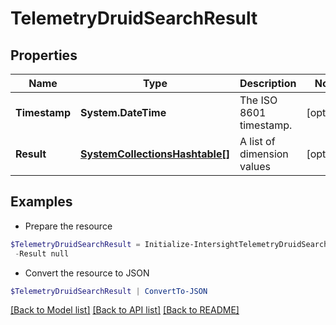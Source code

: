 # TelemetryDruidSearchResult
## Properties

Name | Type | Description | Notes
------------ | ------------- | ------------- | -------------
**Timestamp** | **System.DateTime** | The ISO 8601 timestamp. | [optional] 
**Result** | [**SystemCollectionsHashtable[]**](SystemCollectionsHashtable.md) | A list of dimension values | [optional] 

## Examples

- Prepare the resource
```powershell
$TelemetryDruidSearchResult = Initialize-IntersightTelemetryDruidSearchResult  -Timestamp null `
 -Result null
```

- Convert the resource to JSON
```powershell
$TelemetryDruidSearchResult | ConvertTo-JSON
```

[[Back to Model list]](../README.md#documentation-for-models) [[Back to API list]](../README.md#documentation-for-api-endpoints) [[Back to README]](../README.md)

